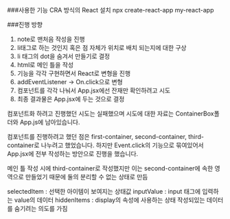 ###사용한 기능
CRA 방식의 React 설치
npx create-react-app my-react-app

###진행 방향
1. note로 맨처음 작성을 진행
2. li태그로 하는 것인지 혹은 점 자체가 위치로 배치 되는지에 대한 구상
3. li 태그의 dot을 숨겨서 만들기로 결정
4. html로 메인 틀을 작성
5. 기능을 각각 구현하면서 React로 변형을 진행
6. addEventListener -> On.click으로 변형
7. 컴포넌트를 각각 나눠서 App.jsx에선 잔재만 확인하려고 시도
8. 최종 결과물은 App.jsx에 두는 것으로 결정

컴포넌트화 하려고 진행했던 시도는 실패했으며
시도에 대한 자료는 ContainerBox폴더와 App.js에 남아있습니다.

컴포넌트를 진행하려고 했던 점은 first-container, second-container, third-container로 나누려고 했었습니다.
하지만 Event.click의 기능으로 묶여있어서 App.jsx에 전부 작성하는 방안으로 진행을 했습니다.

메인 틀 작성 시에 third-container로 작성했지만 이는 second-container에 속한 영역으로 만들었기 때문에
둘의 분리할 수 없는 상태로 만듬

selectedItem : 선택한 아이템이 보여지는 상태값
inputValue : input 태그에 입력하는 value의 데이터
hiddenItems : display의 속성에 사용하는 상태 작성되있는 데이터를 숨기려는 의도를 가짐
